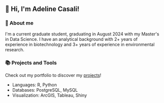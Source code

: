 <!--
**adelinecasali4/adelinecasali4** is a ✨ _special_ ✨ repository because its `README.md` (this file) appears on your GitHub profile.

Here are some ideas to get you started:

- 🔭 I’m currently working on ...
- 🌱 I’m currently learning ...
- 👯 I’m looking to collaborate on ...
- 🤔 I’m looking for help with ...
- 💬 Ask me about ...
- 📫 How to reach me: ...
- 😄 Pronouns: ...
- ⚡ Fun fact: ...
-->
## 👋 Hi, I'm Adeline Casali!  
### 🌱 About me  
I'm a current graduate student, graduating in August 2024 with my Master's in Data Science. I have an analytical background with 2+ years of experience in biotechnology and 3+ years of experience in environmental research.  
  
### 📚 Projects and Tools  
Check out my portfolio to discover my [projects](https://github.com/adelinecasali4/Portfolio-Guide/blob/main/README.md)!  
* Languages: R, Python  
* Databases: PostgreSQL, MySQL  
* Visualization: ArcGIS, Tableau, Shiny  







